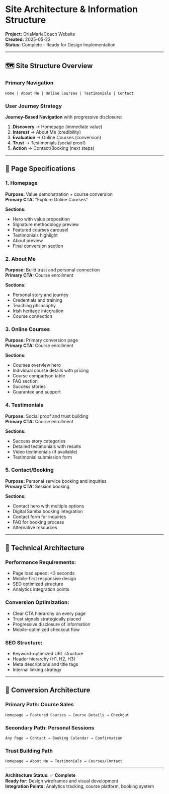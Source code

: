 # Site Architecture & Information Structure

**Project:** OrlaMarieCoach Website  
**Created:** 2025-05-22  
**Status:** Complete - Ready for Design Implementation

---

## 🗺️ **Site Structure Overview**

### **Primary Navigation**
```
Home | About Me | Online Courses | Testimonials | Contact
```

### **User Journey Strategy**
**Journey-Based Navigation** with progressive disclosure:
1. **Discovery** → Homepage (immediate value)
2. **Interest** → About Me (credibility)  
3. **Evaluation** → Online Courses (conversion)
4. **Trust** → Testimonials (social proof)
5. **Action** → Contact/Booking (next steps)

---

## 📄 **Page Specifications**

### **1. Homepage**
**Purpose:** Value demonstration + course conversion  
**Primary CTA:** "Explore Online Courses"

**Sections:**
- Hero with value proposition
- Signature methodology preview
- Featured courses carousel  
- Testimonials highlight
- About preview
- Final conversion section

### **2. About Me**  
**Purpose:** Build trust and personal connection  
**Primary CTA:** Course enrollment

**Sections:**
- Personal story and journey
- Credentials and training
- Teaching philosophy
- Irish heritage integration
- Course connection

### **3. Online Courses**
**Purpose:** Primary conversion page  
**Primary CTA:** Course enrollment

**Sections:**
- Courses overview hero
- Individual course details with pricing
- Course comparison table
- FAQ section
- Success stories
- Guarantee and support

### **4. Testimonials**
**Purpose:** Social proof and trust building  
**Primary CTA:** Course enrollment

**Sections:**
- Success story categories
- Detailed testimonials with results
- Video testimonials (if available)
- Testimonial submission form

### **5. Contact/Booking**
**Purpose:** Personal service booking and inquiries  
**Primary CTA:** Session booking

**Sections:**
- Contact hero with multiple options
- Digital Samba booking integration
- Contact form for inquiries
- FAQ for booking process
- Alternative resources

---

## 📱 **Technical Architecture**

### **Performance Requirements:**
- Page load speed: <3 seconds
- Mobile-first responsive design
- SEO optimized structure
- Analytics integration points

### **Conversion Optimization:**
- Clear CTA hierarchy on every page
- Trust signals strategically placed
- Progressive disclosure of information
- Mobile-optimized checkout flow

### **SEO Structure:**
- Keyword-optimized URL structure
- Header hierarchy (H1, H2, H3)
- Meta descriptions and title tags
- Internal linking strategy

---

## 🎯 **Conversion Architecture**

### **Primary Path: Course Sales**
```
Homepage → Featured Courses → Course Details → Checkout
```

### **Secondary Path: Personal Sessions**  
```
Any Page → Contact → Booking Calendar → Confirmation
```

### **Trust Building Path**
```
Homepage → About Me → Testimonials → Courses/Contact
```

---

**Architecture Status:** ✅ **Complete**  
**Ready for:** Design wireframes and visual development  
**Integration Points:** Analytics tracking, course platform, booking system
